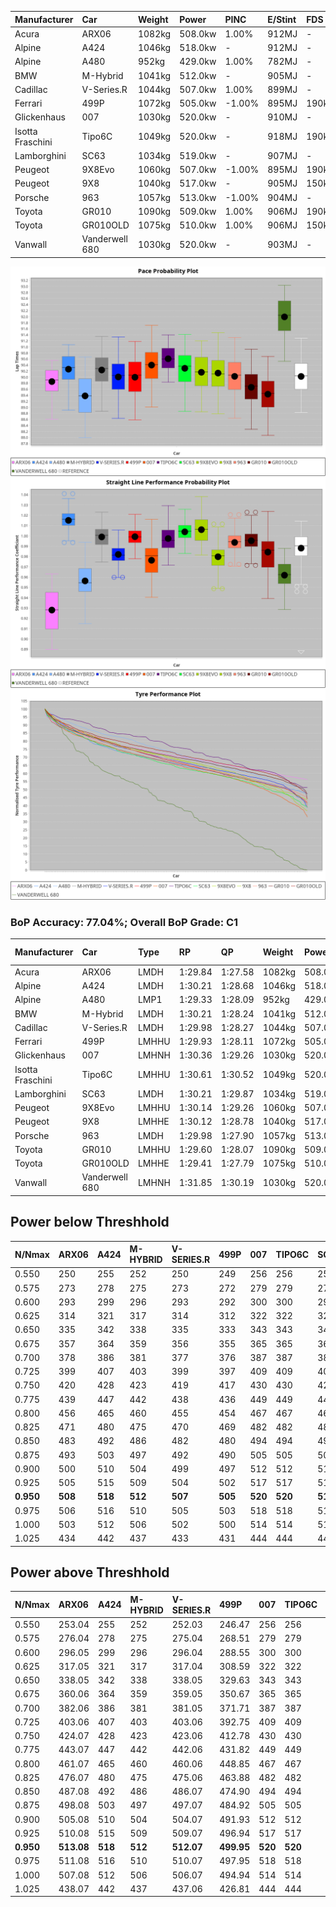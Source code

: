 | Manufacturer     | Car            | Weight | Power   | PINC    | E/Stint | FDS     |
|:-|:-|:-|:-|:-|:-|:-|
| Acura            | ARX06          | 1082kg | 508.0kw | 1.00%   | 912MJ   |    -    |
| Alpine           | A424           | 1046kg | 518.0kw |    -    | 912MJ   |    -    |
| Alpine           | A480           | 952kg  | 429.0kw | 1.00%   | 782MJ   |    -    |
| BMW              | M-Hybrid       | 1041kg | 512.0kw |    -    | 905MJ   |    -    |
| Cadillac         | V-Series.R     | 1044kg | 507.0kw | 1.00%   | 899MJ   |    -    |
| Ferrari          | 499P           | 1072kg | 505.0kw | -1.00%  | 895MJ   | 190kph  |
| Glickenhaus      | 007            | 1030kg | 520.0kw |    -    | 910MJ   |    -    |
| Isotta Fraschini | Tipo6C         | 1049kg | 520.0kw |    -    | 918MJ   | 190kph  |
| Lamborghini      | SC63           | 1034kg | 519.0kw |    -    | 907MJ   |    -    |
| Peugeot          | 9X8Evo         | 1060kg | 507.0kw | -1.00%  | 895MJ   | 190kph  |
| Peugeot          | 9X8            | 1040kg | 517.0kw |    -    | 905MJ   | 150kph  |
| Porsche          | 963            | 1057kg | 513.0kw | -1.00%  | 904MJ   |    -    |
| Toyota           | GR010          | 1090kg | 509.0kw | 1.00%   | 906MJ   | 190kph  |
| Toyota           | GR010OLD       | 1075kg | 510.0kw | 1.00%   | 906MJ   | 150kph  |
| Vanwall          | Vanderwell 680 | 1030kg | 520.0kw |    -    | 903MJ   |    -    |

![PACECHART](./IMG/ACOMETHOD.png)
![STRAIGHTLINEPERFORMANCECHART](./IMG/ACOMETHOD_sp.png)
![TYREPERFORMANCECHART](./IMG/ACOMETHOD_tw.png)

### BoP Accuracy: 77.04%; Overall BoP Grade: C1
| Manufacturer     | Car            | Type  | RP      | QP      | Weight | Power¹  | Threshhold | PINC    | Power²   | E/Stint | AVG Vmax  | FDS     | RDLC | L/Stint | BOP-Grade | Model Accuracy | Model Points | Match%  | SimDiff |
|:-|:-|:-|:-|:-|:-|:-|:-|:-|:-|:-|:-|:-|:-|:-|:-|:-|:-|:-|:-|
| Acura            | ARX06          | LMDH  | 1:29.84 | 1:27.58 | 1082kg | 508.0kw | 210.0kph   | 1.00%   | 513.10kw |  912MJ  | 309.47kph |    -    | 0.99 | 40      | +D1       | 100.00%        | 995          | 68.99%  | #       |
| Alpine           | A424           | LMDH  | 1:30.21 | 1:28.68 | 1046kg | 518.0kw | 210.0kph   |    -    | 518.00kw |  912MJ  | 326.34kph |    -    | 1.00 | 40      | +A2       | 100.00%        | 635          | 93.90%  | #       |
| Alpine           | A480           | LMP1  | 1:29.33 | 1:28.09 |  952kg | 429.0kw | 210.0kph   | 1.00%   | 433.30kw |  782MJ  | 313.62kph |    -    | 0.97 | 37      | -E1       | 98.32%         | 818          | 58.37%  | #       |
| BMW              | M-Hybrid       | LMDH  | 1:30.21 | 1:28.24 | 1041kg | 512.0kw | 210.0kph   |    -    | 512.00kw |  905MJ  | 323.33kph |    -    | 1.01 | 40      | ~A1       | 100.00%        | 1696         | 100.00% | #       |
| Cadillac         | V-Series.R     | LMDH  | 1:29.98 | 1:28.27 | 1044kg | 507.0kw | 210.0kph   | 1.00%   | 512.10kw |  899MJ  | 319.84kph |    -    | 1.01 | 40      | ~A1       | 98.34%         | 1841         | 95.51%  | #       |
| Ferrari          | 499P           | LMHHU | 1:29.93 | 1:28.11 | 1072kg | 505.0kw | 210.0kph   | -1.00%  | 500.00kw |  895MJ  | 320.39kph | 190kph  | 1.02 | 40      | -A2       | 100.00%        | 1773         | 91.31%  | #       |
| Glickenhaus      | 007            | LMHNH | 1:30.36 | 1:29.26 | 1030kg | 520.0kw | 210.0kph   |    -    | 520.00kw |  910MJ  | 321.19kph |    -    | 0.96 | 40      | ~A1       | 98.48%         | 1488         | 96.96%  | #       |
| Isotta Fraschini | Tipo6C         | LMHHU | 1:30.61 | 1:30.52 | 1049kg | 520.0kw | 210.0kph   |    -    | 520.00kw |  918MJ  | 323.67kph | 190kph  | 1.05 | 40      | +Ω1       | 100.00%        | 66           | 28.82%  | #       |
| Lamborghini      | SC63           | LMDH  | 1:30.21 | 1:29.87 | 1034kg | 519.0kw | 210.0kph   |    -    | 519.00kw |  907MJ  | 325.41kph |    -    | 1.05 | 40      | ~A1       | 100.00%        | 504          | 100.00% | #       |
| Peugeot          | 9X8Evo         | LMHHU | 1:30.14 | 1:29.26 | 1060kg | 507.0kw | 210.0kph   | -1.00%  | 501.90kw |  895MJ  | 322.43kph | 190kph  | 0.99 | 40      | +C1       | 100.00%        | 249          | 76.55%  | #       |
| Peugeot          | 9X8            | LMHHE | 1:30.12 | 1:28.78 | 1040kg | 517.0kw | 210.0kph   |    -    | 517.00kw |  905MJ  | 320.48kph | 150kph  | 1.02 | 40      | ~A1       | 100.00%        | 1199         | 100.00% | #       |
| Porsche          | 963            | LMDH  | 1:29.98 | 1:27.90 | 1057kg | 513.0kw | 210.0kph   | -1.00%  | 507.90kw |  904MJ  | 321.23kph |    -    | 0.99 | 40      | ~A1       | 99.96%         | 4880         | 96.46%  | #       |
| Toyota           | GR010          | LMHHU | 1:29.60 | 1:28.07 | 1090kg | 509.0kw | 210.0kph   | 1.00%   | 514.10kw |  906MJ  | 319.98kph | 190kph  | 1.00 | 40      | -C2       | 99.96%         | 2429         | 73.79%  | #       |
| Toyota           | GR010OLD       | LMHHE | 1:29.41 | 1:27.79 | 1075kg | 510.0kw | 210.0kph   | 1.00%   | 515.10kw |  906MJ  | 319.31kph | 150kph  | 1.02 | 40      | -D2       | 100.00%        | 1183         | 60.73%  | #       |
| Vanwall          | Vanderwell 680 | LMHNH | 1:31.85 | 1:30.19 | 1030kg | 520.0kw | 210.0kph   |    -    | 520.00kw |  903MJ  | 318.80kph |    -    | 1.00 | 40      | +Ω1       | 98.84%         | 170          | 14.14%  | #       |

## Power below Threshhold
| N/Nmax    | ARX06   | A424    | M-HYBRID | V-SERIES.R | 499P    | 007     | TIPO6C  | SC63    | 9X8EVO  | 9X8     | 963     | GR010   | GR010OLD | VANDERWELL 680 | ​     | RPM      | A480       |
|:-|:-|:-|:-|:-|:-|:-|:-|:-|:-|:-|:-|:-|:-|:-|:-|:-|:-|
|  0.550    |  250    |  255    |  252     |  250       |  249    |  256    |  256    |  256    |  250    |  255    |  253    |  251    |  251     |  256           |  ​    |   --     |  0.00      |
|  0.575    |  273    |  278    |  275     |  273       |  272    |  279    |  279    |  279    |  273    |  278    |  276    |  274    |  274     |  279           |  ​    |   --     |  0.00      |
|  0.600    |  293    |  299    |  296     |  293       |  292    |  300    |  300    |  299    |  293    |  298    |  296    |  294    |  295     |  300           |  ​    |   --     |  0.00      |
|  0.625    |  314    |  321    |  317     |  314       |  312    |  322    |  322    |  321    |  314    |  320    |  317    |  315    |  316     |  322           |  ​    |   --     |  0.00      |
|  0.650    |  335    |  342    |  338     |  335       |  333    |  343    |  343    |  342    |  335    |  341    |  338    |  336    |  337     |  343           |  ​    |   --     |  0.00      |
|  0.675    |  357    |  364    |  359     |  356       |  355    |  365    |  365    |  364    |  356    |  363    |  360    |  357    |  358     |  365           |  ​    |   --     |  0.00      |
|  0.700    |  378    |  386    |  381     |  377       |  376    |  387    |  387    |  386    |  377    |  385    |  382    |  379    |  380     |  387           |  ​    |   --     |  0.00      |
|  0.725    |  399    |  407    |  403     |  399       |  397    |  409    |  409    |  408    |  399    |  407    |  403    |  400    |  401     |  409           |  ​    |   --     |  0.00      |
|  0.750    |  420    |  428    |  423     |  419       |  417    |  430    |  430    |  429    |  419    |  427    |  424    |  421    |  422     |  430           |  ​    |   --     |  0.00      |
|  0.775    |  439    |  447    |  442     |  438       |  436    |  449    |  449    |  448    |  438    |  446    |  443    |  440    |  441     |  449           |  ​    |  5000    |  253.10    |
|  0.800    |  456    |  465    |  460     |  455       |  454    |  467    |  467    |  466    |  455    |  464    |  461    |  457    |  458     |  467           |  ​    |  5500    |  299.12    |
|  0.825    |  471    |  480    |  475     |  470       |  469    |  482    |  482    |  481    |  470    |  479    |  476    |  472    |  473     |  482           |  ​    |  6000    |  334.13    |
|  0.850    |  483    |  492    |  486     |  482       |  480    |  494    |  494    |  493    |  482    |  491    |  487    |  484    |  485     |  494           |  ​    |  6500    |  377.15    |
|  0.875    |  493    |  503    |  497     |  492       |  490    |  505    |  505    |  504    |  492    |  502    |  498    |  494    |  495     |  505           |  ​    |  7000    |  421.16    |
|  0.900    |  500    |  510    |  504     |  499       |  497    |  512    |  512    |  511    |  499    |  509    |  505    |  501    |  502     |  512           |  ​    |  7500    |  432.17    |
|  0.925    |  505    |  515    |  509     |  504       |  502    |  517    |  517    |  516    |  504    |  514    |  510    |  506    |  507     |  517           |  ​    |  8000    |  428.17    |
| **0.950** | **508** | **518** | **512**  | **507**    | **505** | **520** | **520** | **519** | **507** | **517** | **513** | **509** | **510**  | **520**        | **​** | **8500** | **431.17** |
|  0.975    |  506    |  516    |  510     |  505       |  503    |  518    |  518    |  517    |  505    |  515    |  511    |  507    |  508     |  518           |  ​    |  9000    |  216.08    |
|  1.000    |  503    |  512    |  506     |  502       |  500    |  514    |  514    |  513    |  502    |  511    |  507    |  504    |  505     |  514           |  ​    |   --     |  0.00      |
|  1.025    |  434    |  442    |  437     |  433       |  431    |  444    |  444    |  443    |  433    |  441    |  438    |  435    |  436     |  444           |  ​    |   --     |  0.00      |

## Power above Threshhold
| N/Nmax    | ARX06      | A424    | M-HYBRID | V-SERIES.R | 499P       | 007     | TIPO6C  | SC63    | 9X8EVO     | 9X8     | 963        | GR010      | GR010OLD   | VANDERWELL 680 | ​     | RPM      | A480       |
|:-|:-|:-|:-|:-|:-|:-|:-|:-|:-|:-|:-|:-|:-|:-|:-|:-|:-|
|  0.550    |  253.04    |  255    |  252     |  252.03    |  246.47    |  256    |  256    |  256    |  247.46    |  255    |  250.43    |  253.04    |  254.05    |  256           |  ​    |   --     |  0.00      |
|  0.575    |  276.04    |  278    |  275     |  275.04    |  268.51    |  279    |  279    |  279    |  270.50    |  278    |  273.47    |  276.05    |  277.05    |  279           |  ​    |   --     |  0.00      |
|  0.600    |  296.05    |  299    |  296     |  296.04    |  288.55    |  300    |  300    |  299    |  290.54    |  298    |  293.50    |  297.05    |  297.06    |  300           |  ​    |   --     |  0.00      |
|  0.625    |  317.05    |  321    |  317     |  317.04    |  308.59    |  322    |  322    |  321    |  310.58    |  320    |  314.54    |  318.06    |  319.06    |  322           |  ​    |   --     |  0.00      |
|  0.650    |  338.05    |  342    |  338     |  338.05    |  329.63    |  343    |  343    |  342    |  331.61    |  341    |  335.57    |  339.06    |  340.07    |  343           |  ​    |   --     |  0.00      |
|  0.675    |  360.06    |  364    |  359     |  359.05    |  350.67    |  365    |  365    |  364    |  352.65    |  363    |  356.61    |  361.06    |  362.07    |  365           |  ​    |   --     |  0.00      |
|  0.700    |  382.06    |  386    |  381     |  381.05    |  371.71    |  387    |  387    |  386    |  373.69    |  385    |  377.65    |  383.07    |  383.07    |  387           |  ​    |   --     |  0.00      |
|  0.725    |  403.06    |  407    |  403     |  403.06    |  392.75    |  409    |  409    |  408    |  394.73    |  407    |  399.68    |  404.07    |  405.08    |  409           |  ​    |   --     |  0.00      |
|  0.750    |  424.07    |  428    |  423     |  423.06    |  412.78    |  430    |  430    |  429    |  414.77    |  427    |  419.72    |  425.07    |  426.08    |  430           |  ​    |   --     |  0.00      |
|  0.775    |  443.07    |  447    |  442     |  442.06    |  431.82    |  449    |  449    |  448    |  433.80    |  446    |  438.75    |  444.08    |  445.09    |  449           |  ​    |  5000    |  253.10    |
|  0.800    |  461.07    |  465    |  460     |  460.06    |  448.85    |  467    |  467    |  466    |  450.84    |  464    |  455.78    |  462.08    |  463.09    |  467           |  ​    |  5500    |  299.12    |
|  0.825    |  476.07    |  480    |  475     |  475.06    |  463.88    |  482    |  482    |  481    |  465.86    |  479    |  470.81    |  477.08    |  478.09    |  482           |  ​    |  6000    |  334.13    |
|  0.850    |  487.08    |  492    |  486     |  486.07    |  474.90    |  494    |  494    |  493    |  476.88    |  491    |  482.83    |  488.09    |  489.09    |  494           |  ​    |  6500    |  377.15    |
|  0.875    |  498.08    |  503    |  497     |  497.07    |  484.92    |  505    |  505    |  504    |  486.90    |  502    |  492.84    |  499.09    |  500.10    |  505           |  ​    |  7000    |  421.16    |
|  0.900    |  505.08    |  510    |  504     |  504.07    |  491.93    |  512    |  512    |  511    |  493.92    |  509    |  499.86    |  506.09    |  507.10    |  512           |  ​    |  7500    |  432.17    |
|  0.925    |  510.08    |  515    |  509     |  509.07    |  496.94    |  517    |  517    |  516    |  498.92    |  514    |  504.86    |  511.09    |  512.10    |  517           |  ​    |  8000    |  428.17    |
| **0.950** | **513.08** | **518** | **512**  | **512.07** | **499.95** | **520** | **520** | **519** | **501.93** | **517** | **507.87** | **514.09** | **515.10** | **520**        | **​** | **8500** | **431.17** |
|  0.975    |  511.08    |  516    |  510     |  510.07    |  497.95    |  518    |  518    |  517    |  499.93    |  515    |  505.87    |  512.09    |  513.10    |  518           |  ​    |  9000    |  216.08    |
|  1.000    |  507.08    |  512    |  506     |  506.07    |  494.94    |  514    |  514    |  513    |  496.92    |  511    |  502.86    |  508.09    |  509.10    |  514           |  ​    |   --     |  0.00      |
|  1.025    |  438.07    |  442    |  437     |  437.06    |  426.81    |  444    |  444    |  443    |  428.79    |  441    |  433.74    |  439.08    |  440.09    |  444           |  ​    |   --     |  0.00      |
